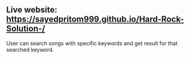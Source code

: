 ## Live website: https://sayedpritom999.github.io/Hard-Rock-Solution-/

User can search songs with specific keywords and get result for that searched keyword. 
